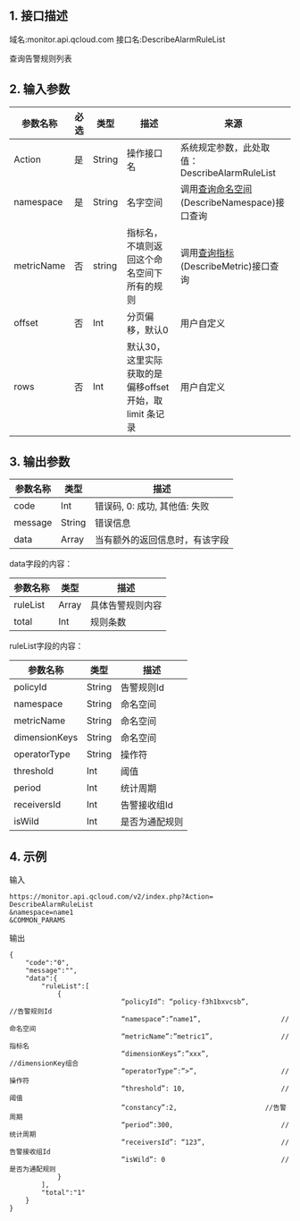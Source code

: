 ## 1. 接口描述
域名:monitor.api.qcloud.com
接口名:DescribeAlarmRuleList

查询告警规则列表

## 2. 输入参数
| 参数名称 | 必选  | 类型 | 描述 |来源|
|---------|---------|---------|---------|---------|
| Action | 是 | String | 操作接口名|系统规定参数，此处取值：DescribeAlarmRuleList|
| namespace | 是 | String | 名字空间|调用<a href="/doc/api/255/查询命名空间" title="查询命名空间">查询命名空间</a>(DescribeNamespace)接口查询|
| metricName | 否 | string	| 指标名，不填则返回这个命名空间下所有的规则|调用<a href="/doc/api/255/查询指标" title="查询指标">查询指标</a>(DescribeMetric)接口查询|
| offset | 否 | Int | 分页偏移，默认0|用户自定义|
| rows | 否 | Int | 默认30，这里实际获取的是偏移offset开始，取limit 条记录|用户自定义|



## 3. 输出参数
| 参数名称 | 类型 | 描述 |
|---------|---------|---------|
| code | Int | 错误码, 0: 成功, 其他值: 失败|
| message | String | 错误信息|
| data | Array | 当有额外的返回信息时，有该字段 |

data字段的内容：

| 参数名称 | 类型 | 描述 |
|---------|---------|---------|
| ruleList | Array | 具体告警规则内容|
| total | Int | 规则条数|

ruleList字段的内容：

| 参数名称 | 类型 | 描述 |
|---------|---------|---------|
| policyId | String | 告警规则Id|
| namespace | String | 命名空间|
| metricName | String | 命名空间|
| dimensionKeys | String | 命名空间|
| operatorType | String | 操作符|
| threshold | Int | 阈值|
| period | Int | 统计周期|
| receiversId | Int | 告警接收组Id |
| isWild | Int | 是否为通配规则|


## 4. 示例
输入
```
https://monitor.api.qcloud.com/v2/index.php?Action= DescribeAlarmRuleList
&namespace=name1
&COMMON_PARAMS
```
输出
```
{
    "code":"0",
    "message":"",
    "data":{
        "ruleList":[
            {
							“policyId”: “policy-f3h1bxvcsb”, 			//告警规则Id
							“namespace”:”name1”, 					//命名空间
							“metricName”:”metric1”,					//指标名
							“dimensionKeys”:”xxx”,					//dimensionKey组合
							“operatorType”:”>”, 					//操作符
							“threshold”: 10,    					//阈值
							“constancy”:2,						//告警周期
							“period”:300,							//统计周期
							“receiversId”: “123”, 					//告警接收组Id 
							“isWild”: 0 							//是否为通配规则
            }
        ],
        "total":"1"
    }
}
```


